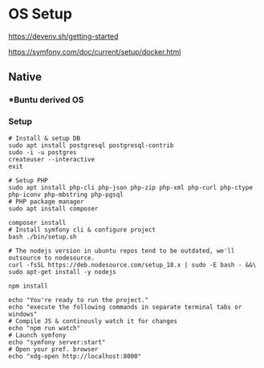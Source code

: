 # OS Setup

https://devenv.sh/getting-started

https://symfony.com/doc/current/setup/docker.html

## Native

### *Buntu derived OS

### Setup

``` shell
# Install & setup DB
sudo apt install postgresql postgresql-contrib
sudo -i -u postgres
createuser --interactive
exit

# Setup PHP
sudo apt install php-cli php-json php-zip php-xml php-curl php-ctype php-iconv php-mbstring php-pgsql
# PHP package manager
sudo apt install composer

composer install
# Install symfony cli & configure project
bash ./bin/setup.sh

# The nodejs version in ubuntu repos tend to be outdated, we'll outsource to nodesource.
curl -fsSL https://deb.nodesource.com/setup_18.x | sudo -E bash - &&\
sudo apt-get install -y nodejs

npm install

echo "You're ready to run the project."
echo "execute the following commands in separate terminal tabs or windows"
# Compile JS & continously watch it for changes
echo "npm run watch"
# Launch symfony 
echo "symfony server:start"
# Open your pref. browser
echo "xdg-open http://localhost:8000"
```
